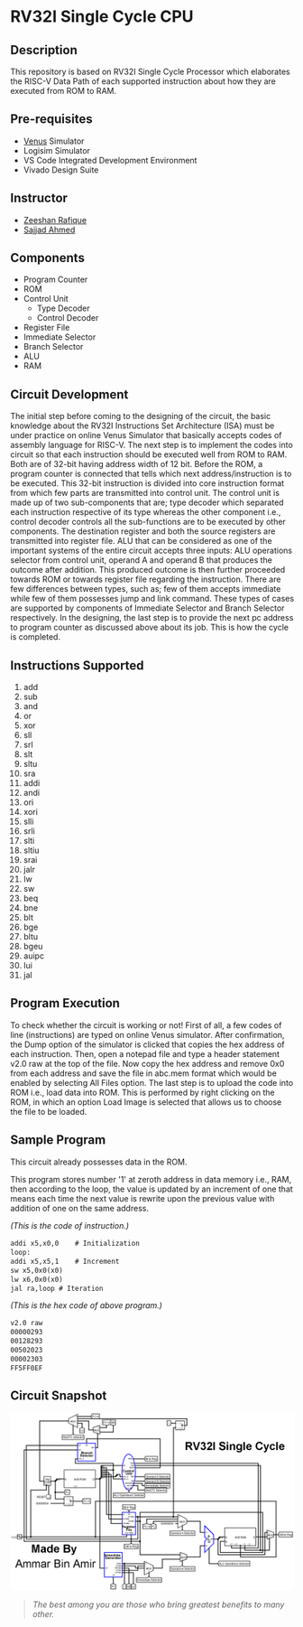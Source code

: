 # RV32I Single Cycle CPU

## **Description**

This repository is based on RV32I Single Cycle Processor which elaborates the RISC-V Data Path of each supported instruction about how they are executed from ROM to RAM.

## **Pre-requisites**

- [Venus](https://venus.cs61c.org/) Simulator
- Logisim Simulator
- VS Code Integrated Development Environment
- Vivado Design Suite

## **Instructor**

- [Zeeshan Rafique](https://github.com/zeeshanrafique23)
- [Sajjad Ahmed](https://github.com/sajjadahmed677)

## **Components**

- Program Counter
- ROM
- Control Unit
	- Type Decoder
	- Control Decoder
- Register File
- Immediate Selector
- Branch Selector
- ALU
- RAM

## **Circuit Development**

The initial step before coming to the designing of the circuit, the basic knowledge about the RV32I Instructions Set Architecture (ISA) must be under practice on online Venus Simulator that basically accepts codes of assembly language for RISC-V. The next step is to implement the codes into circuit so that each instruction should be executed well from ROM to RAM. Both are of 32-bit having address width of 12 bit. Before the ROM, a program counter is connected that tells which next address/instruction is to be executed. This 32-bit instruction is divided into core instruction format from which few parts are transmitted into control unit. The control unit is made up of two sub-components that are; type decoder which separated each instruction respective of its type whereas the other component i.e., control decoder controls all the sub-functions are to be executed by other components. The destination register and both the source registers are transmitted into register file. ALU that can be considered as one of the important systems of the entire circuit accepts three inputs: ALU operations selector from control unit, operand A and operand B that produces the outcome after addition. This produced outcome is then further proceeded towards ROM or towards register file regarding the instruction. There are few differences between types, such as; few of them accepts immediate while few of them possesses jump and link command. These types of cases are supported by components of Immediate Selector and Branch Selector respectively. In the designing, the last step is to provide the next pc address to program counter as discussed above about its job. This is how the cycle is completed.

## **Instructions Supported**

1)	add
2)	sub
3)	and
4)	or
5)	xor
6)	sll
7)	srl
8)	slt
9)	sltu
10)	sra
11)	addi
12)	andi
13)	ori
14)	xori
15)	slli
16)	srli
17)	slti
18)	sltiu
19)	srai
20)	jalr
21)	lw
22)	sw
23)	beq
24)	bne
25)	blt
26)	bge
27)	bltu
28)	bgeu
29)	auipc
30)	lui
31)	jal

## **Program Execution**

To check whether the circuit is working or not! First of all, a few codes of line (instructions) are typed on online Venus simulator. After confirmation, the Dump option of the simulator is clicked that copies the hex address of each instruction. Then, open a notepad file and type a header statement v2.0 raw at the top of the file. Now copy the hex address and remove 0x0 from each address and save the file in abc.mem format which would be enabled by selecting All Files option. The last step is to upload the code into ROM i.e., load data into ROM. This is performed by right clicking on the ROM, in which an option Load Image is selected that allows us to choose the file to be loaded.

## **Sample Program**

This circuit already possesses data in the ROM.

This program stores number '1' at zeroth address in data memory i.e., RAM, then according to the loop, the value is updated by an increment of one that means each time the next value is rewrite upon the previous value with addition of one on the same address.

_(This is the code of instruction.)_

```
addi x5,x0,0	# Initialization
loop:
addi x5,x5,1	# Increment
sw x5,0x0(x0)
lw x6,0x0(x0)
jal ra,loop	# Iteration
```

_(This is the hex code of above program.)_

```
v2.0 raw
00000293
00128293
00502023
00002303
FF5FF0EF
```

## **Circuit Snapshot**

![Snapshot of RV32I Single Cycle CPU Ciruit on Logisim](Image.png)

>_The best among you are those who bring greatest benefits to many other._
